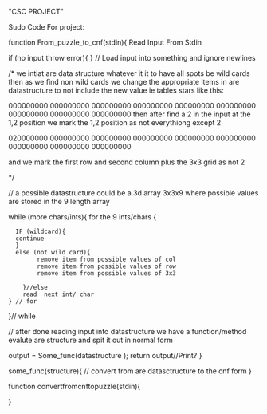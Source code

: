 "CSC PROJECT" 







Sudo Code For project: 


function From_puzzle_to_cnf(stdin){
 Read Input From Stdin 
 
 if (no input throw error){
 }
 // Load input into something and ignore newlines 
 
 
 
 
 /* 
 we intiat are data structure whatever it it to have all spots be wild cards then as we find non wild cards 
 we change the appropriate items in are datastructure to not include the new value ie tables stars like this: 
 
 000000000
 000000000
 000000000
 000000000
 000000000
 000000000
 000000000
 000000000
 000000000
 then after find a 2 in the input at the 1,2 position 
 we mark the 1,2 position as not everythiong except 2 
 
 020000000
 000000000
 000000000
 000000000
 000000000
 000000000
 000000000
 000000000
 000000000
 
 and we mark the first row and second column plus the 3x3 grid as not 2 
 
 
 */ 
 
 
 // a possible datastructure could be a 3d array 3x3x9 where possible values are stored in the 9 length array 
 
 
 while (more chars/ints){ 
    for the 9 ints/chars {
      
      IF (wildcard){
      continue 
      }
      else (not wild card){
            remove item from possible values of col
            remove item from possible values of row
            remove item from possible values of 3x3
      
        }//else 
        read  next int/ char
    } // for 
}// while 

// after done reading input into datastructure we have a function/method evalute are structure and spit it out in normal form 

output = Some_func(datastructure );
return output//Print? 
}

some_func(structure){
// convert from are datasctructure to the cnf form 
}





function convertfromcnftopuzzle(stdin){


} 
